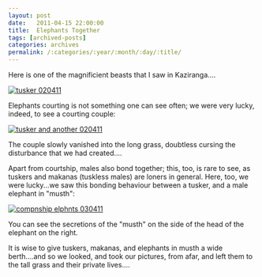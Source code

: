 ```yaml
---
layout: post
date:	2011-04-15 22:00:00
title:  Elephants Together
tags: [archived-posts]
categories: archives
permalink: /:categories/:year/:month/:day/:title/
---
```

Here is one  of the magnificient beasts that I saw in Kaziranga....


<a href="http://s1142.photobucket.com/albums/n602/Deepapctrsglr/?action=view&amp;current=IMG_2966.jpg" target="_blank"><img src="http://i1142.photobucket.com/albums/n602/Deepapctrsglr/IMG_2966.jpg" border="0" alt="tusker 020411"></a>


Elephants courting is not something one can see often; we were very lucky, indeed, to see a courting couple:


<a href="http://s1142.photobucket.com/albums/n602/Deepapctrsglr/?action=view&amp;current=IMG_2960.jpg" target="_blank"><img src="http://i1142.photobucket.com/albums/n602/Deepapctrsglr/IMG_2960.jpg" border="0" alt="tusker and another  020411"></a>

The couple slowly vanished into the long grass, doubtless cursing the disturbance that we had created....

Apart from courtship, males also bond together; this, too, is rare to see, as tuskers and makanas (tuskless males) are loners in general. Here, too, we were lucky...we saw this bonding behaviour between a tusker, and a male elephant in "musth":

<a href="http://s1142.photobucket.com/albums/n602/Deepapctrsglr/?action=view&amp;current=IMG_3371.jpg" target="_blank"><img src="http://i1142.photobucket.com/albums/n602/Deepapctrsglr/IMG_3371.jpg" border="0" alt="compnship elphnts 030411"></a>

You can see the secretions of the "musth" on the side of the head of the elephant on the right. 

It is wise to give tuskers, makanas, and elephants in musth a wide berth....and so we looked, and took our pictures, from afar, and left them to the tall grass and their private lives....
